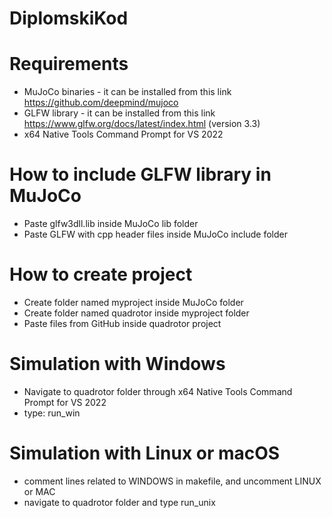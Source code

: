 # DiplomskiKod

# Requirements 
- MuJoCo binaries - it can be installed from this link https://github.com/deepmind/mujoco
- GLFW library - it can be installed from this link https://www.glfw.org/docs/latest/index.html (version 3.3)
- x64 Native Tools Command Prompt for VS 2022

# How to include GLFW library in MuJoCo 
- Paste glfw3dll.lib inside MuJoCo lib folder
- Paste GLFW with cpp header files inside MuJoCo include folder

# How to create project 
- Create folder named myproject inside MuJoCo folder
- Create folder named quadrotor inside myproject folder
- Paste files from GitHub inside quadrotor project

# Simulation with Windows 
- Navigate to quadrotor folder through x64 Native Tools Command Prompt for VS 2022
- type: run_win

# Simulation with Linux or macOS 
- comment lines related to WINDOWS in makefile, and uncomment LINUX or MAC
- navigate to quadrotor folder and type run_unix


